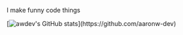 I make funny code things


[![awdev's GitHub stats]([https://github-readme-stats.vercel.app/api?username=aaronw-dev&show_icons=true&theme=radical](https://github-readme-stats.vercel.app/api?username=aaronw-dev&show_icons=true&bg_color=0f0f0f&title_color=ffffff&icon_color=a9fef7&text_color=a9fef7&border_radius=30&rank_icon=github&number_format=long&include_all_commits=true))](https://github.com/aaronw-dev)
